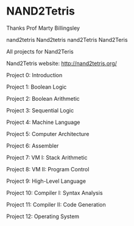 # NAND2Tetris
Thanks
Prof Marty Billingsley

nand2tetris
Nand2tetris
nand2Tetris
Nand2Teris


All projects for Nand2Teris

Nand2Tetris website: http://nand2tetris.org/

Project 0: Introduction

Project 1: Boolean Logic

Project 2: Boolean Arithmetic

Project 3: Sequential Logic

Project 4: Machine Language

Project 5: Computer Architecture

Project 6: Assembler

Project 7: VM I: Stack Arithmetic

Project 8: VM II: Program Control

Project 9: High-Level Language

Project 10: Compiler I: Syntax Analysis

Project 11: Compiler II: Code Generation

Project 12: Operating System
